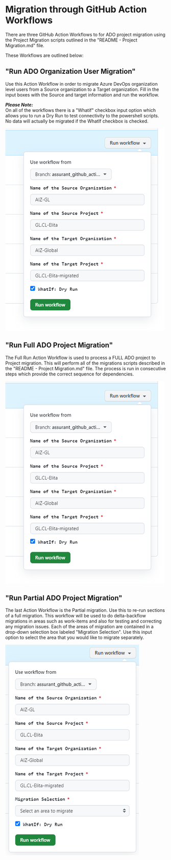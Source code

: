 # Migration through GitHub Action Workflows
There are three GitHub Action Workflows to for ADO project migration using the Project Migration scripts outlined in the "README - Project Migration.md" file. 

These Workflows are outlined below:

## "Run ADO Organization User Migration"
Use this Action Workflow in order to migrate Azure DevOps organization level users from a Source organization to a Target organization.
Fill in the input boxes with the Source and target information and run the workflow. 

***Please Note:*** <br/>
On all of the workflows there is a "Whatif" checkbox input option which allows you to run a Dry Run to test connectivity to the powershell scripts.
No data will actually be migrated if the WhatIf checkbox is checked.

![Alt text](images/user-migration-workflow.png)

## "Run Full ADO Project Migration"
The Full Run Action Workflow is used to process a FULL ADO project to Project migration. This will perform all of the migrations scripts described in the "README - Project Migration.md" file.
The process is run in consecutive steps which provide the correct sequence for dependencies. 

![Alt text](images/user-migration-workflow.png)

## "Run Partial ADO Project Migration"

The last Action Workflow is the Partial migration. Use this to re-run sections of a full migration. This workflow will be used to do delta-backflow migrations in areas such as work-items and also for testing and correcting any migration issues. Each of the areas of migration are contained in a drop-down selection box labeled "Migration Selection". Use this input option to select the area that you would like to migrate separately. 

![Alt text](images/partial-migration-workflow.png)

